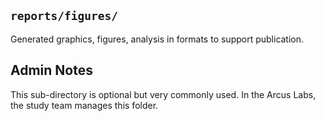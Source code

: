 ## `reports/figures/`

Generated graphics, figures, analysis in formats to support publication. 

## Admin Notes

This sub-directory is optional but very commonly used. In the Arcus Labs, the study team manages this folder. 

